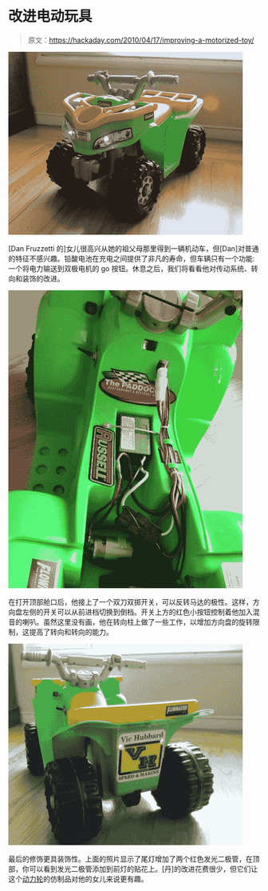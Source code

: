 # 改进电动玩具

> 原文：<https://hackaday.com/2010/04/17/improving-a-motorized-toy/>

![](img/43634d75f337d33b6e8c6cd823a58836.png "power-wheels-knockoff-gets-improvements")

[Dan Fruzzetti 的]女儿很高兴从她的祖父母那里得到一辆机动车，但[Dan]对普通的特征不感兴趣。铅酸电池在充电之间提供了非凡的寿命，但车辆只有一个功能:一个将电力输送到双极电机的 go 按钮。休息之后，我们将看看他对传动系统、转向和装饰的改进。

![](img/b81521784589c48b324c682a24c56d18.png "innards")

在打开顶部舱口后，他接上了一个双刀双掷开关，可以反转马达的极性。这样，方向盘左侧的开关可以从前进档切换到倒档。开关上方的红色小按钮控制着他加入混音的喇叭。虽然这里没有画，他在转向柱上做了一些工作，以增加方向盘的旋转限制，这提高了转向和转向的能力。

![](img/a3b9e597ad63330f2d91ad5271cb4055.png "rear")

最后的修饰更具装饰性。上面的照片显示了尾灯增加了两个红色发光二极管，在顶部，你可以看到发光二极管添加到前灯的贴花上。[丹]的改进花费很少，但它们让这个[动力轮](http://hackaday.com/2010/04/12/warthog-laser-tag/)的仿制品对他的女儿来说更有趣。